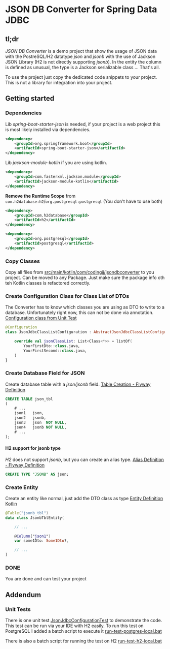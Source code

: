 # JSON DB Converter for Spring Data JDBC

## tl;dr

*JSON DB Converter* is a demo project that show the usage of JSON data with the PostreSQL/H2 datatype *json* and *jsonb*
with the use of Jackson JSON Library (H2 is not directly supporting *jsonb*). In the entity the column is defined as
unusual, the type is a Jackson serializable class ... That's all.

To use the project just copy the dedicated code snippets to your project.
This is not a library for integration into your project.

## Getting started

### Dependencies

Lib *spring-boot-starter-json* is needed, if your project is a web project this is most likely
installed via dependencies.

```xml
<dependency>
    <groupId>org.springframework.boot</groupId>
    <artifactId>spring-boot-starter-json</artifactId>
</dependency>
```

Lib *jackson-module-kotlin* if you are using kotlin.

```xml
<dependency>
    <groupId>com.fasterxml.jackson.module</groupId>
    <artifactId>jackson-module-kotlin</artifactId>
</dependency>
```

**Remove the Runtime Scope** from `com.h2database:h2`/`org.postgresql:postgresql` (You don't have to use both)

```xml
<dependency>
    <groupId>com.h2database</groupId>
    <artifactId>h2</artifactId>
</dependency>
```

```xml
<dependency>
    <groupId>org.postgresql</groupId>
    <artifactId>postgresql</artifactId>
</dependency>
```

### Copy Classes

Copy all files from [src/main/kotlin/com/codingjj/jsondbconverter](src/main/kotlin/com/codingjj/jsondbconverter)
to you project. Can be moved to any Package. Just make sure the package info oth teh Kotlin classes is refactored
correctly.

### Create Configuration Class for Class List of DTOs

The Converter has to know which classes you are using as DTO to write to a database. Unfortunately right now,
this can not be done via annotation.
[Configuration class from Unit Test](src/test/kotlin/com/codingjj/jsondbconverter/JsonJdbcClassListConfiguration.kt)

```kotlin
@Configuration
class JsonJdbcClassListConfiguration : AbstractJsonJdbcClassListConfiguration {

    override val jsonClassList: List<Class<*>> = listOf(
        YourFirstDto::class.java,
        YourFirstSecond::class.java,
    )
}
```

### Create Database Field for JSON

Create database table with a *json/jsonb* field.
[Table Creation - Flyway Definition](src/test/resources/db/migration/common/V1.002__json.sql)

```sql
CREATE TABLE json_tbl
(
    # ...
    json1   json,
    json2   jsonb,
    json3   json  NOT NULL,
    json4   jsonb NOT NULL,
    # ...
);
```

#### H2 support for jsonb type

*H2* does not support *jsonb*, but you can create an alias type.
[Alias Definition - Flyway Definition](src/test/resources/db/migration/h2/V1.001__jsonb_type.sql)

```sql
CREATE TYPE "JSONB" AS json;
```

### Create Entity

Create an entity like normal, just add the DTO class as type
[Entity Definition Kotlin](src/test/kotlin/com/codingjj/jsondbconverter/database/JsonbTblEntity.kt)

```kotlin
@Table("jsonb_tbl")
data class JsonbTblEntity(

    // ...

    @Column("json1")
    var some1Dto: Some1Dto?,

    // ...
)
```

### DONE

You are done and can test your project

## Addendum

### Unit Tests

There is one unit test
[JsonJdbcConfigurationTest](src/test/kotlin/com/codingjj/jsondbconverter/JsonJdbcConfigurationTest.kt)
to demonstrate the code. This test can be run via your IDE with H2 easily. To run this test on PostgreSQL I added a
batch script to execute it [run-test-postgres-local.bat](run-test-postgres-local.bat)

There is also a batch script for running the test on H2 [run-test-h2-local.bat](run-test-h2-local.bat)
